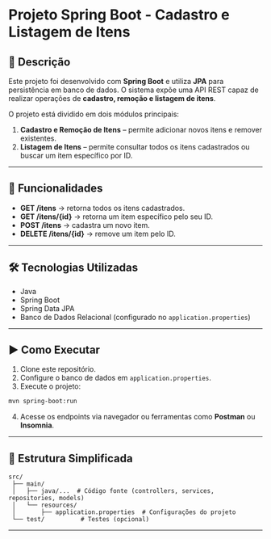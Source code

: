 
# Projeto Spring Boot - Cadastro e Listagem de Itens

## 📌 Descrição

Este projeto foi desenvolvido com **Spring Boot** e utiliza **JPA** para persistência em banco de dados.
O sistema expõe uma API REST capaz de realizar operações de **cadastro, remoção e listagem de itens**.

O projeto está dividido em dois módulos principais:

1. **Cadastro e Remoção de Itens** – permite adicionar novos itens e remover existentes.
2. **Listagem de Itens** – permite consultar todos os itens cadastrados ou buscar um item específico por ID.

---

## 🚀 Funcionalidades

* **GET /itens** → retorna todos os itens cadastrados.
* **GET /itens/{id}** → retorna um item específico pelo seu ID.
* **POST /itens** → cadastra um novo item.
* **DELETE /itens/{id}** → remove um item pelo ID.

---

## 🛠️ Tecnologias Utilizadas

* Java
* Spring Boot
* Spring Data JPA
* Banco de Dados Relacional (configurado no `application.properties`)

---

## ▶️ Como Executar

1. Clone este repositório.
2. Configure o banco de dados em `application.properties`.
3. Execute o projeto:

```bash
mvn spring-boot:run
```

4. Acesse os endpoints via navegador ou ferramentas como **Postman** ou **Insomnia**.

---

## 📂 Estrutura Simplificada

```
src/
 ├── main/
 │   ├── java/...  # Código fonte (controllers, services, repositories, models)
 │   └── resources/
 │       ├── application.properties  # Configurações do projeto
 └── test/          # Testes (opcional)
```

---
